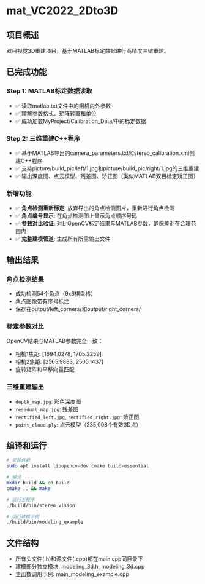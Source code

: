 # mat_VC2022_2Dto3D

## 项目概述
双目视觉3D重建项目，基于MATLAB标定数据进行高精度三维重建。

## 已完成功能

### Step 1: MATLAB标定数据读取
- ✅ 读取matlab.txt文件中的相机内外参数
- ✅ 理解参数格式、矩阵转置和单位
- ✅ 成功加载MyProject/Calibration_Data/中的标定数据

### Step 2: 三维重建C++程序
- ✅ 基于MATLAB导出的camera_parameters.txt和stereo_calibration.xml创建C++程序
- ✅ 支持picture/build_pic/left/1.jpg和picture/build_pic/right/1.jpg的三维重建
- ✅ 输出深度图、点云模型、残差图、矫正图（类似MATLAB双目标定矫正图）

### 新增功能
- ✅ **角点检测重新标定**: 放弃导出的角点检测图片，重新进行角点检测
- ✅ **角点编号显示**: 在角点检测图上显示角点顺序号码
- ✅ **参数对比验证**: 对比OpenCV标定结果与MATLAB参数，确保差别在合理范围内
- ✅ **完整建模管道**: 生成所有所需输出文件

## 输出结果

### 角点检测结果
- 成功检测54个角点（9x6棋盘格）
- 角点图像带有序号标注
- 保存在output/left_corners/和output/right_corners/

### 标定参数对比
OpenCV结果与MATLAB参数完全一致：
- 相机1焦距: [1694.0278, 1705.2259] 
- 相机2焦距: [2565.9883, 2565.1437]
- 旋转矩阵和平移向量匹配

### 三维重建输出
- `depth_map.jpg`: 彩色深度图
- `residual_map.jpg`: 残差图
- `rectified_left.jpg`, `rectified_right.jpg`: 矫正图
- `point_cloud.ply`: 点云模型（235,008个有效3D点）

## 编译和运行

```bash
# 安装依赖
sudo apt install libopencv-dev cmake build-essential

# 编译
mkdir build && cd build
cmake .. && make

# 运行主程序
./build/bin/stereo_vision

# 运行建模示例
./build/bin/modeling_example
```

## 文件结构
- 所有头文件(.h)和源文件(.cpp)都在main.cpp同目录下
- 建模部分独立模块: modeling_3d.h, modeling_3d.cpp
- 主函数调用示例: main_modeling_example.cpp